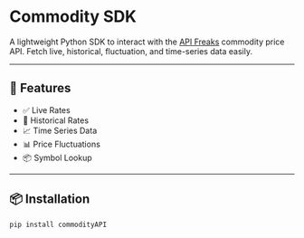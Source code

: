 # Commodity SDK

A lightweight Python SDK to interact with the [API Freaks](https://apifreaks.com) commodity price API. Fetch live, historical, fluctuation, and time-series data easily.

---

## 🚀 Features

- ✅ Live Rates
- 📅 Historical Rates
- 📈 Time Series Data
- 📊 Price Fluctuations
- 📦 Symbol Lookup

---

## 📦 Installation

```bash
pip install commodityAPI
